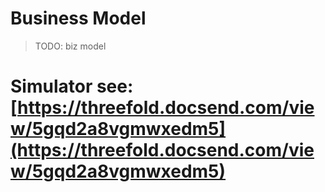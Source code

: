 
# Business Model

>TODO: biz model

# Simulator see: [https://threefold.docsend.com/view/5gqd2a8vgmwxedm5](https://threefold.docsend.com/view/5gqd2a8vgmwxedm5) 

